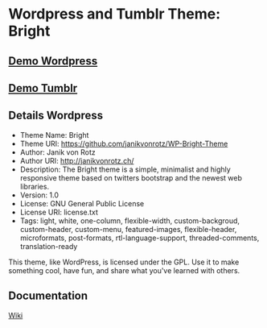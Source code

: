 # Wordpress and Tumblr Theme: Bright

## [Demo Wordpress](http://janikvonrotz.ch)
## [Demo Tumblr](http://tumblr.janikvonrotz.ch)

## Details Wordpress

* Theme Name: Bright
* Theme URI: https://github.com/janikvonrotz/WP-Bright-Theme
* Author: Janik von Rotz
* Author URI: http://janikvonrotz.ch/
* Description: The Bright theme is a simple, minimalist and highly responsive theme based on twitters bootstrap and the newest web libraries. 
* Version: 1.0
* License: GNU General Public License
* License URI: license.txt
* Tags: light, white, one-column, flexible-width, custom-backgroud, custom-header, custom-menu, featured-images, flexible-header, microformats, post-formats, rtl-language-support, threaded-comments, translation-ready

This theme, like WordPress, is licensed under the GPL.
Use it to make something cool, have fun, and share what you've learned with others.

## Documentation

[Wiki](https://github.com/janikvonrotz/WP-Bright-Theme/wiki)
